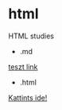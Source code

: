 # html
HTML studies

- .md
  
[teszt link](mini)

- .html

<a href="mini" target="_blank">Kattints ide!</a>
